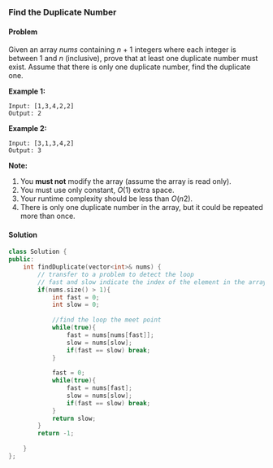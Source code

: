### Find the Duplicate Number

#### Problem

Given an array *nums* containing *n* + 1 integers where each integer is between 1 and *n* (inclusive), prove that at least one duplicate number must exist. Assume that there is only one duplicate number, find the duplicate one.

**Example 1:**

```
Input: [1,3,4,2,2]
Output: 2
```

**Example 2:**

```
Input: [3,1,3,4,2]
Output: 3
```

**Note:**

1. You **must not** modify the array (assume the array is read only).
2. You must use only constant, *O*(1) extra space.
3. Your runtime complexity should be less than *O*(*n*2).
4. There is only one duplicate number in the array, but it could be repeated more than once.



#### Solution

```c++
class Solution {
public:
    int findDuplicate(vector<int>& nums) {
        // transfer to a problem to detect the loop
        // fast and slow indicate the index of the element in the array
        if(nums.size() > 1){
            int fast = 0;
            int slow = 0;
            
            //find the loop the meet point
            while(true){
                fast = nums[nums[fast]];
                slow = nums[slow];
                if(fast == slow) break;
            }
            
            fast = 0;
            while(true){
                fast = nums[fast];
                slow = nums[slow];
                if(fast == slow) break;
            }
            return slow;
        }
        return -1;
        
    }
};
```

